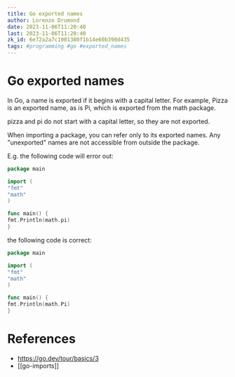 ```yaml
---
title: Go exported names
author: Lorenzo Drumond
date: 2023-11-06T11:20:40
last: 2023-11-06T11:20:40
zk_id: 6e72a2a7c1001380f1b14e60b398d435
tags: #programming #go #exported_names
---
```



# Go exported names
In Go, a name is exported if it begins with a capital letter.
For example, Pizza is an exported name, as is Pi, which is exported from the math package.

pizza and pi do not start with a capital letter, so they are not exported.

When importing a package, you can refer only to its exported names.
Any "unexported" names are not accessible from outside the package.

E.g. the following code will error out:
```go
package main

import (
"fmt"
"math"
)

func main() {
fmt.Println(math.pi)
}
```

the following code is correct:
```go
package main

import (
"fmt"
"math"
)

func main() {
fmt.Println(math.Pi)
}
```

# References
- https://go.dev/tour/basics/3
- [[go-imports]]
